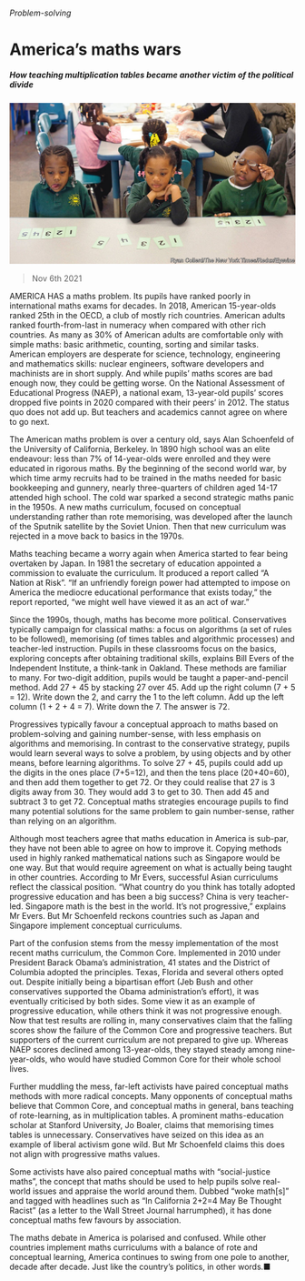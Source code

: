 ###### Problem-solving

# America’s maths wars 

##### How teaching multiplication tables became another victim of the political divide 

![image](images/20211106_USP001_0.jpg) 

> Nov 6th 2021 

AMERICA HAS a maths problem. Its pupils have ranked poorly in international maths exams for decades. In 2018, American 15-year-olds ranked 25th in the OECD, a club of mostly rich countries. American adults ranked fourth-from-last in numeracy when compared with other rich countries. As many as 30% of American adults are comfortable only with simple maths: basic arithmetic, counting, sorting and similar tasks. American employers are desperate for science, technology, engineering and mathematics skills: nuclear engineers, software developers and machinists are in short supply. And while pupils’ maths scores are bad enough now, they could be getting worse. On the National Assessment of Educational Progress (NAEP), a national exam, 13-year-old pupils’ scores dropped five points in 2020 compared with their peers’ in 2012. The status quo does not add up. But teachers and academics cannot agree on where to go next.

The American maths problem is over a century old, says Alan Schoenfeld of the University of California, Berkeley. In 1890 high school was an elite endeavour: less than 7% of 14-year-olds were enrolled and they were educated in rigorous maths. By the beginning of the second world war, by which time army recruits had to be trained in the maths needed for basic bookkeeping and gunnery, nearly three-quarters of children aged 14-17 attended high school. The cold war sparked a second strategic maths panic in the 1950s. A new maths curriculum, focused on conceptual understanding rather than rote memorising, was developed after the launch of the Sputnik satellite by the Soviet Union. Then that new curriculum was rejected in a move back to basics in the 1970s.


Maths teaching became a worry again when America started to fear being overtaken by Japan. In 1981 the secretary of education appointed a commission to evaluate the curriculum. It produced a report called “A Nation at Risk”. “If an unfriendly foreign power had attempted to impose on America the mediocre educational performance that exists today,” the report reported, “we might well have viewed it as an act of war.”

Since the 1990s, though, maths has become more political. Conservatives typically campaign for classical maths: a focus on algorithms (a set of rules to be followed), memorising (of times tables and algorithmic processes) and teacher-led instruction. Pupils in these classrooms focus on the basics, exploring concepts after obtaining traditional skills, explains Bill Evers of the Independent Institute, a think-tank in Oakland. These methods are familiar to many. For two-digit addition, pupils would be taught a paper-and-pencil method. Add 27 + 45 by stacking 27 over 45. Add up the right column (7 + 5 = 12). Write down the 2, and carry the 1 to the left column. Add up the left column (1 + 2 + 4 = 7). Write down the 7. The answer is 72.

Progressives typically favour a conceptual approach to maths based on problem-solving and gaining number-sense, with less emphasis on algorithms and memorising. In contrast to the conservative strategy, pupils would learn several ways to solve a problem, by using objects and by other means, before learning algorithms. To solve 27 + 45, pupils could add up the digits in the ones place (7+5=12), and then the tens place (20+40=60), and then add them together to get 72. Or they could realise that 27 is 3 digits away from 30. They would add 3 to get to 30. Then add 45 and subtract 3 to get 72. Conceptual maths strategies encourage pupils to find many potential solutions for the same problem to gain number-sense, rather than relying on an algorithm.

Although most teachers agree that maths education in America is sub-par, they have not been able to agree on how to improve it. Copying methods used in highly ranked mathematical nations such as Singapore would be one way. But that would require agreement on what is actually being taught in other countries. According to Mr Evers, successful Asian curriculums reflect the classical position. “What country do you think has totally adopted progressive education and has been a big success? China is very teacher-led. Singapore math is the best in the world. It’s not progressive,” explains Mr Evers. But Mr Schoenfeld reckons countries such as Japan and Singapore implement conceptual curriculums.

Part of the confusion stems from the messy implementation of the most recent maths curriculum, the Common Core. Implemented in 2010 under President Barack Obama’s administration, 41 states and the District of Columbia adopted the principles. Texas, Florida and several others opted out. Despite initially being a bipartisan effort (Jeb Bush and other conservatives supported the Obama administration’s effort), it was eventually criticised by both sides. Some view it as an example of progressive education, while others think it was not progressive enough. Now that test results are rolling in, many conservatives claim that the falling scores show the failure of the Common Core and progressive teachers. But supporters of the current curriculum are not prepared to give up. Whereas NAEP scores declined among 13-year-olds, they stayed steady among nine-year-olds, who would have studied Common Core for their whole school lives.

Further muddling the mess, far-left activists have paired conceptual maths methods with more radical concepts. Many opponents of conceptual maths believe that Common Core, and conceptual maths in general, bans teaching of rote-learning, as in multiplication tables. A prominent maths-education scholar at Stanford University, Jo Boaler, claims that memorising times tables is unnecessary. Conservatives have seized on this idea as an example of liberal activism gone wild. But Mr Schoenfeld claims this does not align with progressive maths values.

Some activists have also paired conceptual maths with “social-justice maths”, the concept that maths should be used to help pupils solve real-world issues and appraise the world around them. Dubbed “woke math[s]” and tagged with headlines such as “In California 2+2=4 May Be Thought Racist” (as a letter to the Wall Street Journal harrumphed), it has done conceptual maths few favours by association.

The maths debate in America is polarised and confused. While other countries implement maths curriculums with a balance of rote and conceptual learning, America continues to swing from one pole to another, decade after decade. Just like the country’s politics, in other words.■

